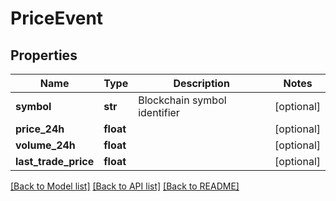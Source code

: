 # PriceEvent

## Properties
Name | Type | Description | Notes
------------ | ------------- | ------------- | -------------
**symbol** | **str** | Blockchain symbol identifier | [optional] 
**price_24h** | **float** |  | [optional] 
**volume_24h** | **float** |  | [optional] 
**last_trade_price** | **float** |  | [optional] 

[[Back to Model list]](../README.md#documentation-for-models) [[Back to API list]](../README.md#documentation-for-api-endpoints) [[Back to README]](../README.md)


